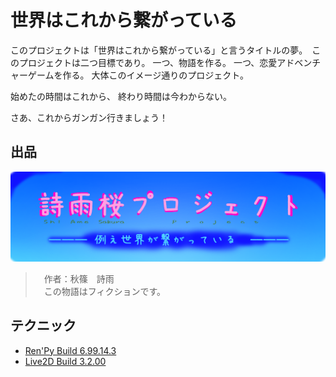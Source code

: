 # 世界はこれから繋がっている

このプロジェクトは「世界はこれから繋がっている」と言うタイトルの夢。　このプロジェクトは二つ目標であり。
一つ、物語を作る。
一つ、恋愛アドベンチャーゲームを作る。
大体このイメージ通りのプロジェクト。

始めたの時間はこれから、
終わり時間は今わからない。

さあ、これからガンガン行きましょう！

## 出品

![詩雨桜プロジェクト](/data/ShiameSakuraProject.png)
  
>　作者：秋篠　詩雨 <br>
>　この物語はフィクションです。 <br>

## テクニック
* [Ren'Py Build 6.99.14.3](https://www.renpy.org/)
* [Live2D Build 3.2.00](http://www.live2d.com/ja/)